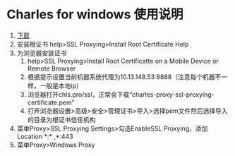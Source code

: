 # Charles for  windows 使用说明

1. [下载](https://www.charlesproxy.com/)
2. 安装根证书 help>SSL Proxying>Install Root Certificate Help
3. 为浏览器安装证书
   1. help>SSL Proxying>Install Root Certificatte on a Mobile Device or Remote Browser
   2. 根据提示设置当前机器系统代理为10.13.148.53:8888（注意每个机器不一样，一般是本地ip）
   3. 浏览器打开chls.pro/ssl，正常会下载“charles-proxy-ssl-proxying-certificate.pem”
   4. 打开浏览器设置>高级>安全>管理证书>导入>选择pem文件然后选择导入的目录为根证书信任机构
4. 菜单Proxy>SSL Proxying Settings>勾选EnableSSL Proxying，添加Location \*:\*  ,\*:443
5. 菜单Proxy>Windows Proxy